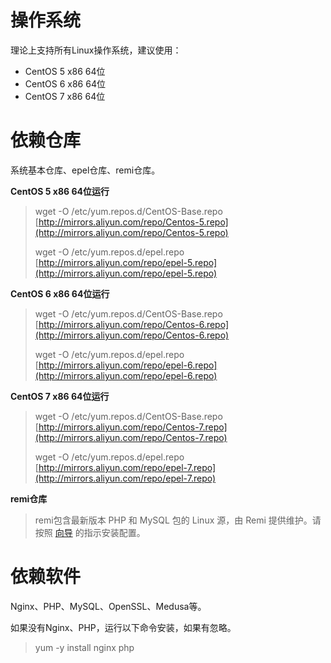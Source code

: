 # 操作系统

理论上支持所有Linux操作系统，建议使用：

* CentOS 5 x86 64位
* CentOS 6 x86 64位
* CentOS 7 x86 64位

# 依赖仓库

系统基本仓库、epel仓库、remi仓库。

**CentOS 5 x86 64位运行**

> wget -O /etc/yum.repos.d/CentOS-Base.repo [http://mirrors.aliyun.com/repo/Centos-5.repo](http://mirrors.aliyun.com/repo/Centos-5.repo)
>
> wget -O /etc/yum.repos.d/epel.repo [http://mirrors.aliyun.com/repo/epel-5.repo](http://mirrors.aliyun.com/repo/epel-5.repo)

**CentOS 6 x86 64位运行**

> wget -O /etc/yum.repos.d/CentOS-Base.repo [http://mirrors.aliyun.com/repo/Centos-6.repo](http://mirrors.aliyun.com/repo/Centos-6.repo)
>
> wget -O /etc/yum.repos.d/epel.repo [http://mirrors.aliyun.com/repo/epel-6.repo](http://mirrors.aliyun.com/repo/epel-6.repo)

**CentOS 7 x86 64位运行**

> wget -O /etc/yum.repos.d/CentOS-Base.repo [http://mirrors.aliyun.com/repo/Centos-7.repo](http://mirrors.aliyun.com/repo/Centos-7.repo)
>
> wget -O /etc/yum.repos.d/epel.repo [http://mirrors.aliyun.com/repo/epel-7.repo](http://mirrors.aliyun.com/repo/epel-7.repo)

**remi仓库**

> remi包含最新版本 PHP 和 MySQL 包的 Linux 源，由 Remi 提供维护。请按照 [向导](https://rpms.remirepo.net/wizard/ "向导") 的指示安装配置。

# 依赖软件

Nginx、PHP、MySQL、OpenSSL、Medusa等。

如果没有Nginx、PHP，运行以下命令安装，如果有忽略。

> yum -y install nginx php



